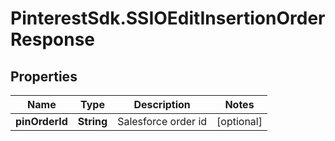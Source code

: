 # PinterestSdk.SSIOEditInsertionOrderResponse

## Properties

Name | Type | Description | Notes
------------ | ------------- | ------------- | -------------
**pinOrderId** | **String** | Salesforce order id | [optional] 


